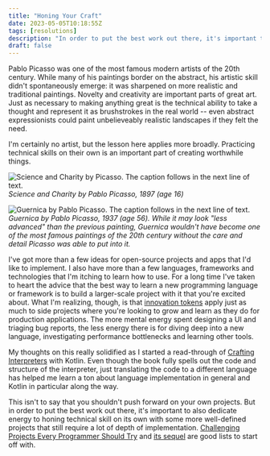 ```yaml
---
title: "Honing Your Craft"
date: 2023-05-05T10:18:55Z
tags: [resolutions]
description: "In order to put the best work out there, it's important to take time to sharpen your tools."
draft: false
---
```


Pablo Picasso was one of the most famous modern artists of the 20th century. While many of his paintings border on the abstract, his artistic skill didn't spontaneously emerge: it was sharpened on more realistic and traditional paintings. Novelty and creativity are important parts of great art. Just as necessary to making anything great is the technical ability to take a thought and represent it as brushstrokes in the real world -- even abstract expressionists could paint unbelieveably realistic landscapes if they felt the need. 

I'm certainly no artist, but the lesson here applies more broadly. Practicing technical skills on their own is an important part of creating worthwhile things.

<!--more-->

![Science and Charity by Picasso. The caption follows in the next line of text.](/blog/images/picasso_science-and-charity.jpg)
**Science and Charity* by Pablo Picasso, 1897 (age 16)*

![Guernica by Pablo Picasso. The caption follows in the next line of text.](/blog/images/picasso_guernica.jpg)
**Guernica* by Pablo Picasso, 1937 (age 56). While it may look "less advanced" than the previous painting, *Guernica* wouldn't have become one of the most famous paintings of the 20th century without the care and detail Picasso was able to put into it.*

I've got more than a few ideas for open-source projects and apps that I'd like to implement. I also have more than a few languages, frameworks and technologies that I'm itching to learn how to use. For a long time I've taken to heart the advice that the best way to learn a new programming language or framework is to build a larger-scale project with it that you're excited about. What I'm realizing, though, is that [innovation tokens](https://mcfunley.com/choose-boring-technology) apply just as much to side projects where you're looking to grow and learn as they do for production applications. The more mental energy spent designing a UI and triaging bug reports, the less energy there is for diving deep into a new language, investigating performance bottlenecks and learning other tools.

My thoughts on this really solidified as I started a read-through of [Crafting Interpreters](http://craftinginterpreters.com/) with Kotlin. Even though the book fully spells out the code and structure of the interpreter, just translating the code to a different language has helped me learn a ton about language implementation in general and Kotlin in particular along the way.

This isn't to say that you shouldn't push forward on your own projects. But in order to put the best work out there, it's important to also dedicate energy to honing technical skill on its own with some more well-defined projects that still require a lot of depth of implementation. [Challenging Projects Every Programmer Should Try](https://austinhenley.com/blog/challengingprojects.html) and [its sequel](https://austinhenley.com/blog/morechallengingprojects.html) are good lists to start off with.